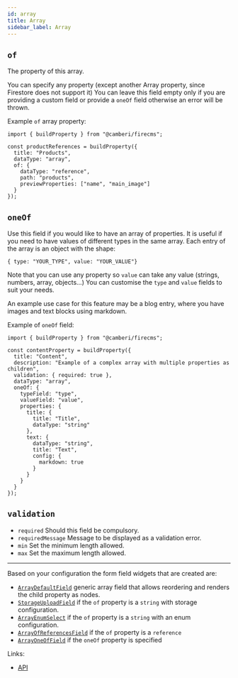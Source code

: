 ```yaml
---
id: array
title: Array
sidebar_label: Array
---
```


##  `of`

The property of this array.

You can specify any property (except another Array property, since
Firestore does not support it)
You can leave this field empty only if you are providing a custom field or
provide a `oneOf` field otherwise an error will be thrown.

Example `of` array property:
```tsx
import { buildProperty } from "@camberi/firecms";

const productReferences = buildProperty({
  title: "Products",
  dataType: "array",
  of: {
    dataType: "reference",
    path: "products",
    previewProperties: ["name", "main_image"]
  }
});
```

##  `oneOf`

Use this field if you would like to have an array of properties.
It is useful if you need to have values of different types in the same
array.
Each entry of the array is an object with the shape:
```
{ type: "YOUR_TYPE", value: "YOUR_VALUE"}
```
Note that you can use any property so `value` can take any value (strings,
numbers, array, objects...)
You can customise the `type` and `value` fields to suit your needs.

An example use case for this feature may be a blog entry, where you have
images and text blocks using markdown.

Example of `oneOf` field:
```tsx
import { buildProperty } from "@camberi/firecms";

const contentProperty = buildProperty({
  title: "Content",
  description: "Example of a complex array with multiple properties as children",
  validation: { required: true },
  dataType: "array",
  oneOf: {
    typeField: "type",
    valueField: "value",
    properties: {
      title: {
        title: "Title",
        dataType: "string"
      },
      text: {
        dataType: "string",
        title: "Text",
        config: {
          markdown: true
        }
      }
    }
  }
});
```

## `validation`

* `required` Should this field be compulsory.
* `requiredMessage` Message to be displayed as a validation error.
* `min` Set the minimum length allowed.
* `max` Set the maximum length allowed.

---

Based on your configuration the form field widgets that are created are:
- [`ArrayDefaultField`](api/functions/arraydefaultfield) generic array field that allows reordering and renders
  the child property as nodes.
- [`StorageUploadField`](api/functions/storageuploadfield) if the `of` property is a `string` with storage configuration.
- [`ArrayEnumSelect`](api/functions/arrayenumselect) if the `of` property is a `string` with an enum configuration.
- [`ArrayOfReferencesField`](api/functions/arrayofreferencesfield) if the `of` property is a `reference`
- [`ArrayOneOfField`](api/functions/arrayoneoffield) if the `oneOf` property is specified

Links:
- [API](api/interfaces/arrayproperty)

